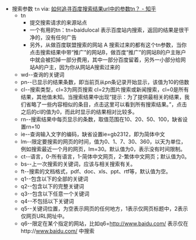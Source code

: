 - 搜索参数 `tn` via: [如何追寻百度搜索结果url中的参数tn？ - 知乎](https://www.zhihu.com/question/20642243/answer/56522791)
  - tn
    - 提交搜索请求的来源站点
    - 一个有用的tn：tn=baidulocal 表示百度站内搜索，返回的结果是很干净的，没有任何广告
    - 另外，从做百度联盟搜索的网站 A 搜索过来的都有这个tn参数，当你点击搜索结果中带“推广”的网站B，做百度“推广”的网站B的户主账户中就会被扣掉一部分费用，其中一部分百度留着，另外一小部分给网站A的户主，因为你从网站A搜索过来的
  - wd--查询的关键词
  - pn--已显示的结果条数，即当前页从pn条记录开始显示，该值为10的倍数
  - cl--搜索类型，cl=3为网页搜索 cl=2为图片搜索或新闻搜索，cl=0是所有结果，其他值未知。当搜索结果中出现“提示：为了提供最相关的结果，我们省略了一些内容相似的条目，点击这里可以看到所有搜索结果。”，点击之后的cl的值为0，而此时显示的结果相对比较多。
  - rn--搜索结果中每页显示的条数，取值范围在10、20、50、100，缺省设置rn=10
  - ie--查询输入文字的编码，缺省设置ie=gb2312，即为简体中文
  - lm--限定要搜索的网页的时间，值为0、1、7、30、360，以天为单位，例如搜索最近一个月的网页，lm=30。默认值为0，表示没有时间限制。
  - ct--语言，0-所有语言，1-简体中文网页，2-繁体中文网页；默认值为0。
  - bs--上一次搜索的关键词，应该与相关搜索有关。
  - ft--搜索的文档格式，pdf、doc、xls、ppt、rtf等，默认值为空。
  - q1--包含以下的全部的关键词
  - q2--包含以下的完整关键词
  - q3--包含以下任意一个关键词
  - q4--不包括以下关键词
  - q5--关键词位置，为空表示网页的任何地方，1表示仅网页标题中，2表示仅网页URL网址中。
  - q6--限定在某个指定的网站，比如q6=http://www.baidu.com/ 表示仅在http://www.baidu.com/ 中搜索